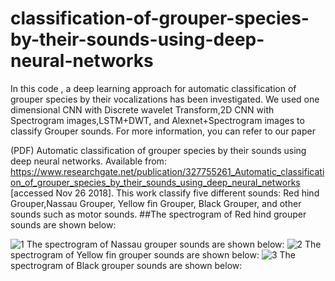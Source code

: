 # classification-of-grouper-species-by-their-sounds-using-deep-neural-networks
In this code , a deep learning approach  for automatic classification of grouper species by their vocalizations has been investigated.  We used one dimensional CNN with Discrete wavelet Transform,2D CNN with Spectrogram images,LSTM+DWT, and Alexnet+Spectrogram images to classify Grouper sounds. For more information, you can refer to our paper 

(PDF) Automatic classification of grouper species by their sounds using deep neural networks. Available from: https://www.researchgate.net/publication/327755261_Automatic_classification_of_grouper_species_by_their_sounds_using_deep_neural_networks [accessed Nov 26 2018].
 This work classify five different sounds: Red hind Grouper,Nassau Grouper, Yellow fin Grouper, Black Grouper, and other sounds such as motor sounds.
 ##The spectrogram of Red hind grouper sounds are shown below:

![1](https://user-images.githubusercontent.com/45046562/48997994-e4d14400-f11f-11e8-9361-3293ff6c9c07.jpg)
The spectrogram of Nassau grouper sounds are shown below:
![2](https://user-images.githubusercontent.com/45046562/48998196-b43dda00-f120-11e8-8e0f-121a55329f03.jpg)
The spectrogram of Yellow fin grouper sounds are shown below:
![3](https://user-images.githubusercontent.com/45046562/48998228-dc2d3d80-f120-11e8-8483-a4051274aa7a.jpg)
The spectrogram of  Black grouper sounds are shown below:
